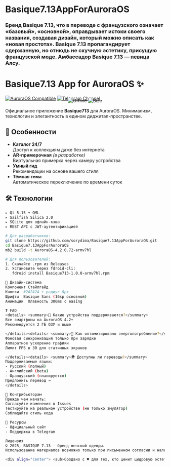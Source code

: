 # Basique7.13AppForAuroraOS

### Бренд Basique 7.13, что в переводе с французского означает «базовый», «основной», оправдывает истоки своего названия, создавая дизайн, который можно описать как «новая простота». Basique 7.13 пропагандирует сдержанную, но отнюдь не скучную эстетику, присущую французской моде. Амбассадор Basique 7.13 — певица Алсу. 

# Basique7.13 App for AuroraOS ✨

[![AuroraOS Compatible](https://img.shields.io/badge/AuroraOS-4.2+-blue.svg)](https://auroraos.ru)
[![Telegram Channel](https://img.shields.io/badge/Telegram-News-blue.svg)](https://t.me/basique713)
<span style="display:block;text-align:center;margin:-10px 0 15px"> 
  <img src="https://img.shields.io/badge/Offline%20Mode-Supported-success" alt="Offline">
  <img src="https://img.shields.io/badge/Size-12MB-important" alt="Size">
</span>

Официальное приложение **Basique713** для AuroraOS. Минимализм, технологии и элегантность в едином диджитал-пространстве.

## 🌟 Особенности
- **Каталог 24/7**  
  Доступ к коллекциям даже без интернета
- **AR-примерочная** *(в разработке)*  
  Виртуальная примерка через камеру устройства
- **Умный гид**  
  Рекомендации на основе вашего стиля
- **Тёмная тема**  
  Автоматическое переключение по времени суток

## 🛠 Технологии
```bash
▸ Qt 5.15 + QML
▸ Sailfish Silica 2.0
▸ SQLite для офлайн-кэша
▸ REST API с JWT-аутентификацией

# Для разработчиков:
git clone https://github.com/sorydima/Basique7.13AppForAuroraOS.git
cd Basique7.13AppForAuroraOS
mb2 build -t AuroraOS-4.2.0.72-armv7hl

# Для пользователей:
1. Скачайте .rpm из Releases
2. Установите через fdroid-cli:
   fdroid install Basique713-1.0.0-armv7hl.rpm

🎨 Дизайн-система
Компонент Стайлгайд
Кнопки  #2A2A2A + радиус 8px
Шрифты  Basique Sans (16sp основной)
Анимации  Плавность 300ms с easing

❓ FAQ
<details> <summary>📱 Какие устройства поддерживаются?</summary>
Все смартфоны на AuroraOS 4.2+ 
Рекомендуется 2 ГБ ОЗУ и выше

</details><details> <summary>🔋 Как оптимизировано энергопотребление?</summary>
Фоновая синхронизация только при зарядке
Аппаратное ускорение графики
Лимит FPS в 30 для статичных экранов

</details><details> <summary>🌍 Доступны ли переводы?</summary>
Поддерживаемые языки:
- Русский (полный)
- Английский (beta)
- Французский (планируется)
Предложить перевод →
</details>

🎁 Контрибьюторам
Прежде чем начать:
Согласуйте изменения в Issues
Тестируйте на реальном устройстве (не только эмулятор)
Соблюдайте стиль кода

🔗 Ресурсы
- Официальный сайт
- Поддержка в Telegram

Лицензия
© 2025, BASIQUE 7.13 — бренд женской одежды.
Использование материалов возможно только при письменном согласии и наличии обратной ссылки на сайт.

<div align="center"> <sub>Создано с ♥ для тех, кто ценит цифровую эстетику</sub> </div> ```
